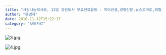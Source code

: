 ```yaml
---
title: "사랑나눔의사회, 13일 강원도서 무료진료활동 - 파이낸셜,경향신문,뉴스토마토,의협신문"
author: "운영자"
date: 2010-11-12T15:22:17
category: "보도자료"
---
```


![3.jpg](/files/attach/images/1661/144/002/e5c165625004c398d45450f0e05d14a0.)

![4.jpg](/files/attach/images/1661/144/002/dedc90c354ce0424132a4289689272c5.)
